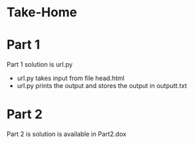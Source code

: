 # Take-Home
# Part 1
Part 1 solution is url.py
* url.py takes input from file head.html 
* url.py prints the output and stores the output in outputt.txt
# Part 2
Part 2 is solution is available in Part2.dox
